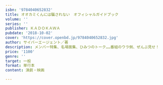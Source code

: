 ```yaml
---
isbn: '9784040652832'
title: オオカミくんには騙されない　オフィシャルガイドブック
volume: ''
series: ''
publisher: ＫＡＤＯＫＡＷＡ
pubdate: '2018-10-02'
cover: 'https://cover.openbd.jp/9784040652832.jpg'
author: サイバーエージェント／著
description: メンバー特集、名場面集、ひみつのトーク……番組のウラ側、ぜんぶ見せ！
price: '1100'
genre: ''
target: 一般
format: 単行本
content: 演劇・映画

---
```

